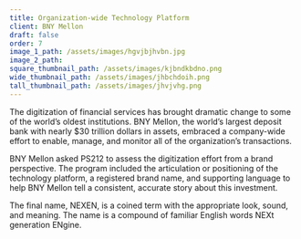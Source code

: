 ```yaml
---
title: Organization-wide Technology Platform
client: BNY Mellon
draft: false
order: 7
image_1_path: /assets/images/hgvjbjhvbn.jpg
image_2_path:
square_thumbnail_path: /assets/images/kjbndkbdno.png
wide_thumbnail_path: /assets/images/jhbchdoih.png
tall_thumbnail_path: /assets/images/jhvjvhg.png
---
```


The digitization of financial services has brought dramatic change to some of the world’s oldest institutions. BNY Mellon, the world’s largest deposit bank with nearly $30 trillion dollars in assets, embraced a company-wide effort to enable, manage, and monitor all of the organization’s transactions.

BNY Mellon asked PS212 to assess the digitization effort from a brand perspective. The program included the articulation or positioning of the technology platform, a registered brand name, and supporting language to help BNY Mellon tell a consistent, accurate story about this investment.

The final name, NEXEN, is a coined term with the appropriate look, sound, and meaning. The name is a compound of familiar English words NEXt generation ENgine.​